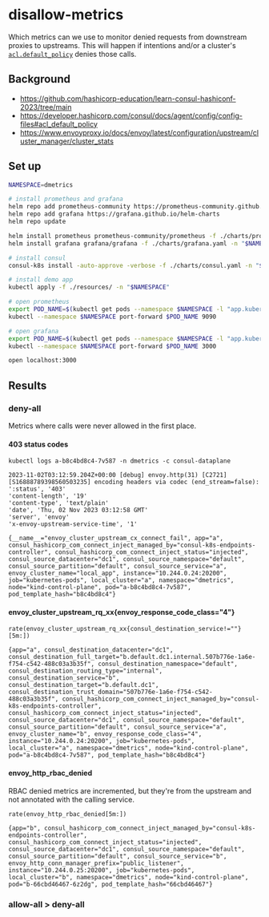 # disallow-metrics

Which metrics can we use to monitor denied requests from downstream proxies to upstreams. This will happen if intentions and/or a cluster's [`acl.default_policy`](https://developer.hashicorp.com/consul/docs/agent/config/config-files#acl_default_policy) denies those calls.

## Background

- https://github.com/hashicorp-education/learn-consul-hashiconf-2023/tree/main
- https://developer.hashicorp.com/consul/docs/agent/config/config-files#acl_default_policy
- https://www.envoyproxy.io/docs/envoy/latest/configuration/upstream/cluster_manager/cluster_stats

## Set up

```bash
NAMESPACE=dmetrics

# install prometheus and grafana
helm repo add prometheus-community https://prometheus-community.github.io/helm-charts
helm repo add grafana https://grafana.github.io/helm-charts
helm repo update

helm install prometheus prometheus-community/prometheus -f ./charts/prometheus.yaml -n "$NAMESPACE"
helm install grafana grafana/grafana -f ./charts/grafana.yaml -n "$NAMESPACE"

# install consul
consul-k8s install -auto-approve -verbose -f ./charts/consul.yaml -n "$NAMESPACE" -wait

# install demo app
kubectl apply -f ./resources/ -n "$NAMESPACE"
```

```bash
# open prometheus
export POD_NAME=$(kubectl get pods --namespace $NAMESPACE -l "app.kubernetes.io/name=prometheus,app.kubernetes.io/instance=prometheus" -o jsonpath="{.items[0].metadata.name}")
kubectl --namespace $NAMESPACE port-forward $POD_NAME 9090

# open grafana
export POD_NAME=$(kubectl get pods --namespace $NAMESPACE -l "app.kubernetes.io/name=grafana,app.kubernetes.io/instance=grafana" -o jsonpath="{.items[0].metadata.name}")
kubectl --namespace $NAMESPACE port-forward $POD_NAME 3000

open localhost:3000
```

## Results

### deny-all

Metrics where calls were never allowed in the first place.

#### 403 status codes

```
kubectl logs a-b8c4bd8c4-7v587 -n dmetrics -c consul-dataplane

2023-11-02T03:12:59.204Z+00:00 [debug] envoy.http(31) [C2721][S16888789398560503235] encoding headers via codec (end_stream=false):
':status', '403'
'content-length', '19'
'content-type', 'text/plain'
'date', 'Thu, 02 Nov 2023 03:12:58 GMT'
'server', 'envoy'
'x-envoy-upstream-service-time', '1'
```

```
{__name__="envoy_cluster_upstream_cx_connect_fail", app="a", consul_hashicorp_com_connect_inject_managed_by="consul-k8s-endpoints-controller", consul_hashicorp_com_connect_inject_status="injected", consul_source_datacenter="dc1", consul_source_namespace="default", consul_source_partition="default", consul_source_service="a", envoy_cluster_name="local_app", instance="10.244.0.24:20200", job="kubernetes-pods", local_cluster="a", namespace="dmetrics", node="kind-control-plane", pod="a-b8c4bd8c4-7v587", pod_template_hash="b8c4bd8c4"}
```

#### envoy_cluster_upstream_rq_xx{envoy_response_code_class="4"}

```
rate(envoy_cluster_upstream_rq_xx{consul_destination_service!=""}[5m:])

{app="a", consul_destination_datacenter="dc1", consul_destination_full_target="b.default.dc1.internal.507b776e-1a6e-f754-c542-488c03a3b35f", consul_destination_namespace="default", consul_destination_routing_type="internal", consul_destination_service="b", consul_destination_target="b.default.dc1", consul_destination_trust_domain="507b776e-1a6e-f754-c542-488c03a3b35f", consul_hashicorp_com_connect_inject_managed_by="consul-k8s-endpoints-controller", consul_hashicorp_com_connect_inject_status="injected", consul_source_datacenter="dc1", consul_source_namespace="default", consul_source_partition="default", consul_source_service="a", envoy_cluster_name="b", envoy_response_code_class="4", instance="10.244.0.24:20200", job="kubernetes-pods", local_cluster="a", namespace="dmetrics", node="kind-control-plane", pod="a-b8c4bd8c4-7v587", pod_template_hash="b8c4bd8c4"}
```

#### envoy_http_rbac_denied

RBAC denied metrics are incremented, but they're from the upstream and not annotated with the calling service.

```
rate(envoy_http_rbac_denied[5m:])

{app="b", consul_hashicorp_com_connect_inject_managed_by="consul-k8s-endpoints-controller", consul_hashicorp_com_connect_inject_status="injected", consul_source_datacenter="dc1", consul_source_namespace="default", consul_source_partition="default", consul_source_service="b", envoy_http_conn_manager_prefix="public_listener", instance="10.244.0.25:20200", job="kubernetes-pods", local_cluster="b", namespace="dmetrics", node="kind-control-plane", pod="b-66cbd46467-6z2dg", pod_template_hash="66cbd46467"}
```

### allow-all > deny-all
